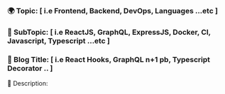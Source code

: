 
<!--

Thank you for the PR! Contributors like you keep `Tunisian JS Community` awesome 🚀 !

-->


### 🌍 Topic: [ i.e Frontend, Backend, DevOps, Languages ...etc ]

### 🔭 SubTopic: [ i.e ReactJS, GraphQL, ExpressJS, Docker, CI, Javascript, Typescript ...etc  ]

### 📍 Blog Title: [ i.e React Hooks, GraphQL n+1 pb, Typescript Decorator .. ]

📰 Description: 
